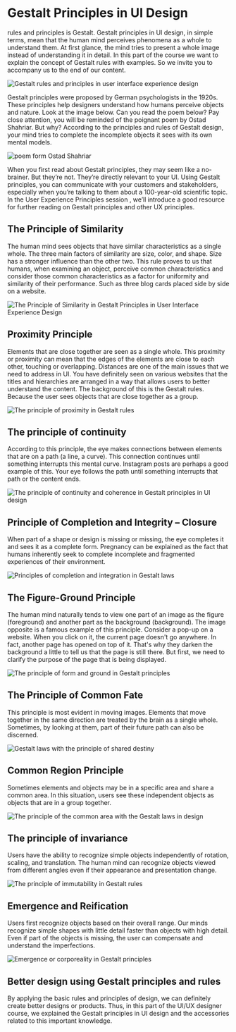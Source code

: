 # Gestalt Principles in UI Design

rules and principles is Gestalt. Gestalt principles in UI design, in simple terms, mean that the human mind perceives phenomena as a whole to understand them. At first glance, the mind tries to present a whole image instead of understanding it in detail.
In this part of the course we want to explain the concept of Gestalt rules with examples. So we invite you to accompany us to the end of our content.

![Gestalt rules and principles in user interface experience design](gestalt-theory.webp)

Gestalt principles were proposed by German psychologists in the 1920s. These principles help designers understand how humans perceive objects and nature. Look at the image below. Can you read the poem below? Pay close attention, you will be reminded of the poignant poem by Ostad Shahriar. But why? According to the principles and rules of Gestalt design, your mind tries to complete the incomplete objects it sees with its own mental models.

![poem form Ostad Shahriar](peom.webp)

When you first read about Gestalt principles, they may seem like a no-brainer. But they’re not. They’re directly relevant to your UI. Using Gestalt principles, you can communicate with your customers and stakeholders, especially when you’re talking to them about a 100-year-old scientific topic. In the User Experience Principles session , we’ll introduce a good resource for further reading on Gestalt principles and other UX principles.

## The Principle of Similarity

The human mind sees objects that have similar characteristics as a single whole. The three main factors of similarity are size, color, and shape. Size has a stronger influence than the other two. This rule proves to us that humans, when examining an object, perceive common characteristics and consider those common characteristics as a factor for uniformity and similarity of their performance. Such as three blog cards placed side by side on a website.

![The Principle of Similarity in Gestalt Principles in User Interface Experience Design](similarity.webp)

## Proximity Principle

Elements that are close together are seen as a single whole. This proximity or proximity can mean that the edges of the elements are close to each other, touching or overlapping. Distances are one of the main issues that we need to address in UI. You have definitely seen on various websites that the titles and hierarchies are arranged in a way that allows users to better understand the content. The background of this is the Gestalt rules. Because the user sees objects that are close together as a group.

![The principle of proximity in Gestalt rules](proximity.webp)

## The principle of continuity

According to this principle, the eye makes connections between elements that are on a path (a line, a curve). This connection continues until something interrupts this mental curve. Instagram posts are perhaps a good example of this. Your eye follows the path until something interrupts that path or the content ends.

![The principle of continuity and coherence in Gestalt principles in UI design](continuity.webp)

## Principle of Completion and Integrity – Closure

When part of a shape or design is missing or missing, the eye completes it and sees it as a complete form. Pregnancy can be explained as the fact that humans inherently seek to complete incomplete and fragmented experiences of their environment.

![Principles of completion and integration in Gestalt laws](closure.webp)

## The Figure-Ground Principle

The human mind naturally tends to view one part of an image as the figure (foreground) and another part as the background (background). The image opposite is a famous example of this principle. Consider a pop-up on a website. When you click on it, the current page doesn't go anywhere. In fact, another page has opened on top of it. That's why they darken the background a little to tell us that the page is still there. But first, we need to clarify the purpose of the page that is being displayed.

![The principle of form and ground in Gestalt principles](figure-ground.webp)

## The Principle of Common Fate

This principle is most evident in moving images. Elements that move together in the same direction are treated by the brain as a single whole. Sometimes, by looking at them, part of their future path can also be discerned.

![Gestalt laws with the principle of shared destiny](common-fate.webp)

## Common Region Principle

Sometimes elements and objects may be in a specific area and share a common area. In this situation, users see these independent objects as objects that are in a group together.

![The principle of the common area with the Gestalt laws in design](common-region.webp)

## The principle of invariance

Users have the ability to recognize simple objects independently of rotation, scaling, and translation.
The human mind can recognize objects viewed from different angles even if their appearance and presentation change.

![The principle of immutability in Gestalt rules](invariance.webp)

## Emergence and Reification

Users first recognize objects based on their overall range. Our minds recognize simple shapes with little detail faster than objects with high detail. Even if part of the objects is missing, the user can compensate and understand the imperfections.

![Emergence or corporeality in Gestalt principles](reification-emergence.webp)

## Better design using Gestalt principles and rules

By applying the basic rules and principles of design, we can definitely create better designs or products. Thus, in this part of the UI/UX designer course, we explained the Gestalt principles in UI design and the accessories related to this important knowledge.
